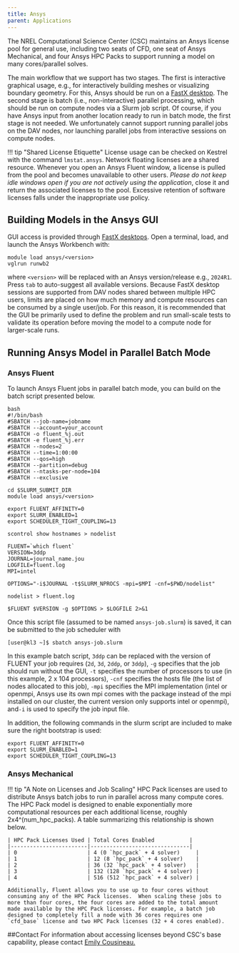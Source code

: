 ```yaml
---
title: Ansys
parent: Applications
---
```


The NREL Computational Science Center (CSC) maintains an Ansys license pool for general use, including two seats of CFD, one seat of Ansys Mechanical, and four Ansys HPC Packs to support running a model on many cores/parallel solves.

The main workflow that we support has two stages. The first is interactive graphical usage, e.g., for interactively building meshes or visualizing boundary geometry. For this, Ansys should be run on a [FastX desktop](https://nrel.github.io/HPC/Documentation/Viz_Analytics/virtualgl_fastx/). The second stage is batch (i.e., non-interactive) parallel processing, which should be run on compute nodes via a Slurm job script. Of course, if you have Ansys input from another location ready to run in batch mode, the first stage is not needed. We unfortunately cannot support running parallel jobs on the DAV nodes, nor launching parallel jobs from interactive sessions on compute nodes.

!!! tip "Shared License Etiquette"
     License usage can be checked on Kestrel with the command `lmstat.ansys`. Network floating licenses are a shared resource. Whenever you open an Ansys Fluent window, a license is pulled from the pool and becomes unavailable to other users. *Please do not keep idle windows open if you are not actively using the application*, close it and return the associated licenses to the pool. Excessive retention of software licenses falls under the inappropriate use policy.

## Building Models in the Ansys GUI
GUI access is provided through [FastX desktops](https://nrel.github.io/HPC/Documentation/Viz_Analytics/virtualgl_fastx/). Open a terminal, load, and launch the Ansys Workbench with:

```
module load ansys/<version>
vglrun runwb2
```

where `<version>` will be replaced with an Ansys version/release e.g., `2024R1`. Press `tab` to auto-suggest all available versions. Because FastX desktop sessions are supported from DAV nodes shared between multiple HPC users, limits are placed on how much memory and compute resources can be consumed by a single user/job. For this reason, it is recommended that the GUI be primarily used to define the problem and run small-scale tests to validate its operation before moving the model to a compute node for larger-scale runs.

## Running Ansys Model in Parallel Batch Mode

### Ansys Fluent
To launch Ansys Fluent jobs in parallel batch mode, you can build on the batch script presented below.


```
bash
#!/bin/bash
#SBATCH --job-name=jobname
#SBATCH --account=your_account
#SBATCH -o fluent_%j.out
#SBATCH -e fluent_%j.err
#SBATCH --nodes=2
#SBATCH --time=1:00:00
#SBATCH --qos=high 
#SBATCH --partition=debug
#SBATCH --ntasks-per-node=104
#SBATCH --exclusive

cd $SLURM_SUBMIT_DIR
module load ansys/<version>

export FLUENT_AFFINITY=0
export SLURM_ENABLED=1
export SCHEDULER_TIGHT_COUPLING=13

scontrol show hostnames > nodelist

FLUENT=`which fluent`
VERSION=3ddp
JOURNAL=journal_name.jou
LOGFILE=fluent.log
MPI=intel
 
OPTIONS="-i$JOURNAL -t$SLURM_NPROCS -mpi=$MPI -cnf=$PWD/nodelist"
 
nodelist > fluent.log
 
$FLUENT $VERSION -g $OPTIONS > $LOGFILE 2>&1
```

Once this script file (assumed to be named `ansys-job.slurm`) is saved, it can be submitted to the job scheduler with

```
[user@kl3 ~]$ sbatch ansys-job.slurm
```

In this example batch script, `3ddp` can be replaced with the version of FLUENT your job requires (`2d`, `3d`, `2ddp`, or `3ddp`), `-g` specifies that the job should run without the GUI, `-t` specifies the number of processors to use (in this example, 2 x 104 processors), `-cnf` specifies the hosts file (the list of nodes allocated to this job), `-mpi` specifies the MPI implementation (intel or openmpi, Ansys use its own mpi comes with the package instead of the mpi installed on our cluster, the current version only supports intel or openmpi), and`-i` is used to specify the job input file.  

In addition, the following commands in the slurm script are included to make sure the right bootstrap is used:

```
export FLUENT_AFFINITY=0
export SLURM_ENABLED=1
export SCHEDULER_TIGHT_COUPLING=13
```


### Ansys Mechanical
!!! tip "A Note on Licenses and Job Scaling"
    HPC Pack licenses are used to distribute Ansys batch jobs to run in parallel across many compute cores.  The HPC Pack model is designed to enable exponentially more computational resources per each additional license, roughly 2x4^(num_hpc_packs).  A table summarizing this relationship is shown below.


    | HPC Pack Licenses Used | Total Cores Enabled           |
    |------------------------|-------------------------------|
    | 0                      | 4 (0 `hpc_pack` + 4 solver)     |
    | 1                      | 12 (8 `hpc_pack` + 4 solver)    |
    | 2                      | 36 (32 `hpc_pack` + 4 solver)   |
    | 3                      | 132 (128 `hpc_pack` + 4 solver) |
    | 4                      | 516 (512 `hpc_pack` + 4 solver) |

    Additionally, Fluent allows you to use up to four cores without consuming any of the HPC Pack licenses.  When scaling these jobs to more than four cores, the four cores are added to the total amount made available by the HPC Pack licenses. For example, a batch job designed to completely fill a node with 36 cores requires one `cfd_base` license and two HPC Pack licenses (32 + 4 cores enabled).



##Contact
For information about accessing licenses beyond CSC's base capability, please contact [Emily Cousineau.](mailto://Emily.Cousineau@nrel.gov)
